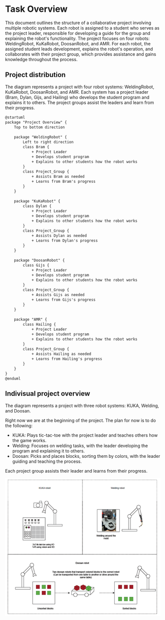 # Task Overview
This document outlines the structure of a collaborative project involving multiple robotic systems. 
Each robot is assigned to a student who serves as the project leader, responsible for developing a guide for the group and explaining the robot's functionality. 
The project focuses on four robots: WeldingRobot, KuKaRobot, DoosanRobot, and AMR. 
For each robot, the assigned student leads development, explains the robot's operation, and collaborates with their project group, which provides assistance and gains knowledge throughout the process.


## Project distribution
The diagram represents a project with four robot systems: WeldingRobot, KuKaRobot, DoosanRobot, and AMR. Each system has a project leader (Bram, Dylan, Gijs, and Hailing) who develops the student program and explains it to others. The project groups assist the leaders and learn from their progress.

```plantuml
@startuml
package "Project Overview" {
    Top to bottom direction

    package "WeldingRobot" {
        Left to right direction
        class Bram {
            + Project Leader
            + Develops student program
            + Explains to other students how the robot works
        }
        class Project_Group {
            + Assists Bram as needed
            + Learns from Bram's progress
        }
    }

    package "KuKaRobot" {
        class Dylan {
            + Project Leader
            + Develops student program
            + Explains to other students how the robot works
        }
        class Project_Group {
            + Assists Dylan as needed
            + Learns from Dylan's progress
        }
    }

    package "DoosanRobot" {
        class Gijs {
            + Project Leader
            + Develops student program
            + Explains to other students how the robot works
        }
        class Project_Group {
            + Assists Gijs as needed
            + Learns from Gijs's progress
        }
    }

    package "AMR" {
        class Hailing {
            + Project Leader
            + Develops student program
            + Explains to other students how the robot works
        }
        class Project_Group {
            + Assists Hailing as needed
            + Learns from Hailing's progress
        }
    }
}
@enduml

```
## Indivisual project overview
The diagram represents a project with three robot systems: KUKA, Welding, and Doosan.

Right now we are at the beginning of the project. The plan for now is to do the following:

* KUKA: Plays tic-tac-toe with the project leader and teaches others how the game works.
* Welding: Focuses on welding tasks, with the leader developing the program and explaining it to others.
* Doosan: Picks and places blocks, sorting them by colors, with the leader guiding and teaching the process.

Each project group assists their leader and learns from their progress.

![Robot project overview](image-1.png)